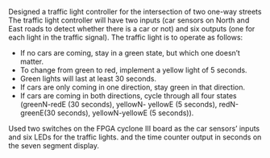 Designed a traffic light controller for the intersection of two one-way streets
The traffic light controller will have two inputs (car sensors on North and East roads to detect whether there is a car or not) and six outputs (one for each light in the traffic signal). The traffic light is to operate as follows:
 - If no cars are coming, stay in a green state, but which one doesn’t matter.
 - To change from green to red, implement a yellow light of 5 seconds.
 - Green lights will last at least 30 seconds.
 - If cars are only coming in one direction, stay green in that direction.
 - If cars are coming in both directions, cycle through all four states (greenN-redE (30 seconds), yellowN- yellowE (5 seconds), redN-greenE(30 seconds), yellowN-yellowE (5 seconds)).

Used two switches on the FPGA cyclone III board as the car sensors’ inputs and six LEDs for the traffic lights. and the time counter output in seconds on the seven segment display.
